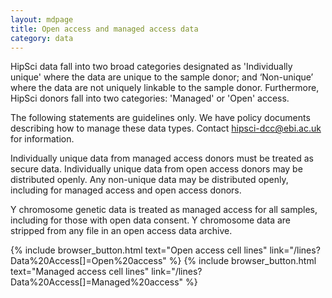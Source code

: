```yaml
---
layout: mdpage
title: Open access and managed access data
category: data
---
```


HipSci data fall into two broad categories designated as 'Individually unique'
where the data are unique to the sample donor; and ‘Non-unique’ where the data
are not uniquely linkable to the sample donor. Furthermore, HipSci donors fall
into two categories: 'Managed' or 'Open' access.

The following statements are guidelines only. We have policy documents
describing how to manage these data types. Contact hipsci-dcc@ebi.ac.uk for
information.

Individually unique data from managed access donors must be treated as
secure data.  Individually unique data from open access donors may be
distributed openly.  Any non-unique data may be distributed openly,
including for managed access and open access donors.

Y chromosome genetic data is treated as managed access for all samples,
including for those with open data consent. Y chromosome data are stripped from
any file in an open access data archive.

{% include browser_button.html text="Open access cell lines" link="/lines?Data%20Access[]=Open%20access" %}
{% include browser_button.html text="Managed access cell lines" link="/lines?Data%20Access[]=Managed%20access" %}
